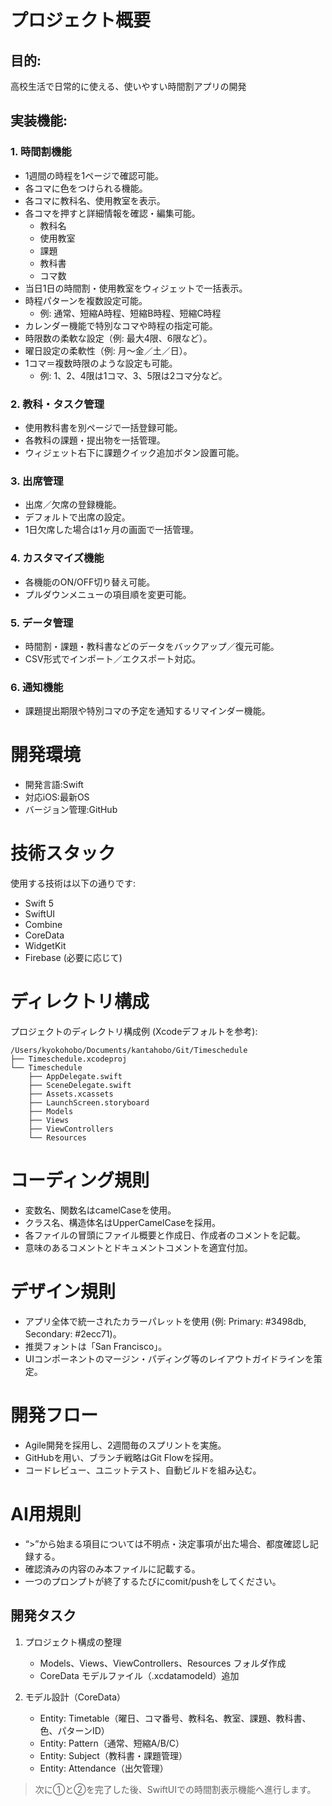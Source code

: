 # プロジェクト概要
## 目的:
高校生活で日常的に使える、使いやすい時間割アプリの開発
## 実装機能:
### 1. 時間割機能

- 1週間の時程を1ページで確認可能。
- 各コマに色をつけられる機能。
- 各コマに教科名、使用教室を表示。
- 各コマを押すと詳細情報を確認・編集可能。
  - 教科名
  - 使用教室
  - 課題
  - 教科書
  - コマ数
- 当日1日の時間割・使用教室をウィジェットで一括表示。
- 時程パターンを複数設定可能。
  - 例: 通常、短縮A時程、短縮B時程、短縮C時程
- カレンダー機能で特別なコマや時程の指定可能。
- 時限数の柔軟な設定（例: 最大4限、6限など）。
- 曜日設定の柔軟性（例: 月〜金／土／日）。
- 1コマ＝複数時限のような設定も可能。
  - 例: 1、2、4限は1コマ、3、5限は2コマ分など。

### 2. 教科・タスク管理

- 使用教科書を別ページで一括登録可能。
- 各教科の課題・提出物を一括管理。
- ウィジェット右下に課題クイック追加ボタン設置可能。

### 3. 出席管理

- 出席／欠席の登録機能。
- デフォルトで出席の設定。
- 1日欠席した場合は1ヶ月の画面で一括管理。

### 4. カスタマイズ機能

- 各機能のON/OFF切り替え可能。
- プルダウンメニューの項目順を変更可能。

### 5. データ管理

- 時間割・課題・教科書などのデータをバックアップ／復元可能。
- CSV形式でインポート／エクスポート対応。

### 6. 通知機能

- 課題提出期限や特別コマの予定を通知するリマインダー機能。


# 開発環境

- 開発言語:Swift
- 対応iOS:最新OS
- バージョン管理:GitHub

# 技術スタック

使用する技術は以下の通りです:
- Swift 5
- SwiftUI
- Combine
- CoreData
- WidgetKit
- Firebase (必要に応じて)

# ディレクトリ構成

プロジェクトのディレクトリ構成例 (Xcodeデフォルトを参考):
```
/Users/kyokohobo/Documents/kantahobo/Git/Timeschedule
├── Timeschedule.xcodeproj
└── Timeschedule
    ├── AppDelegate.swift
    ├── SceneDelegate.swift
    ├── Assets.xcassets
    ├── LaunchScreen.storyboard
    ├── Models
    ├── Views
    ├── ViewControllers
    └── Resources
```

# コーディング規則

- 変数名、関数名はcamelCaseを使用。
- クラス名、構造体名はUpperCamelCaseを採用。
- 各ファイルの冒頭にファイル概要と作成日、作成者のコメントを記載。
- 意味のあるコメントとドキュメントコメントを適宜付加。

# デザイン規則

- アプリ全体で統一されたカラーパレットを使用 (例: Primary: #3498db, Secondary: #2ecc71)。
- 推奨フォントは「San Francisco」。
- UIコンポーネントのマージン・パディング等のレイアウトガイドラインを策定。

# 開発フロー

- Agile開発を採用し、2週間毎のスプリントを実施。
- GitHubを用い、ブランチ戦略はGit Flowを採用。
- コードレビュー、ユニットテスト、自動ビルドを組み込む。

# AI用規則

- “>”から始まる項目については不明点・決定事項が出た場合、都度確認し記録する。
- 確認済みの内容のみ本ファイルに記載する。
- 一つのプロンプトが終了するたびにcomit/pushをしてください。

## 開発タスク

1. プロジェクト構成の整理
   - Models、Views、ViewControllers、Resources フォルダ作成
   - CoreData モデルファイル（.xcdatamodeld）追加

2. モデル設計（CoreData）
   - Entity: Timetable（曜日、コマ番号、教科名、教室、課題、教科書、色、パターンID）
   - Entity: Pattern（通常、短縮A/B/C）
   - Entity: Subject（教科書・課題管理）
   - Entity: Attendance（出欠管理）

> 次に①と②を完了した後、SwiftUIでの時間割表示機能へ進行します。